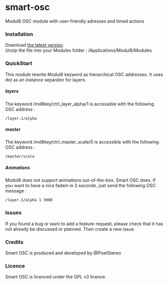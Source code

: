# smart-osc
Modul8 OSC module with user-friendly adresses and timed actions

### Installation
Download [the latest version](https://github.com/PixelStereo/smart-osc/releases/latest).    
Unzip the file into your Modules folder : 
    /Applications/Modul8/Modules
    
### QuickStart
This module rewrite Modul8 keyword as hierarchical OSC addresses. It uses dot as an instance separator for layers.

##### layers
The keyword /md8key/ctrl_layer_alpha/1 is accessible with the following OSC address :

    /layer.1/alpha

##### master
The keyword /md8key/ctrl_master_scale/0 is accessible with the following OSC address :

    /master/scale

##### Animations
Modul8 does not support animations out-of-the-box. Smart OSC does.
If you want to have a nice fadein in 3 seconds, just send the following OSC message :    

    /layer.1/alpha 1 3000

### Issues
If you found a bug or want to add a feature-request, please check that it has not already be discussed or planned. Then create a new issue.

### Credits
Smart OSC is produced and developed by @PixelStereo

### Licence
Smart OSC is licenced under the GPL v3 licence.
